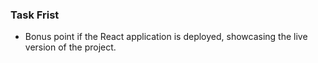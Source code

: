### Task Frist

* Bonus point if the React application is deployed, showcasing the live version of the
project.